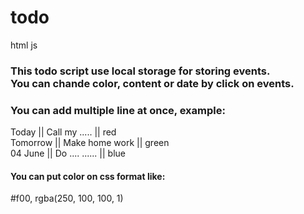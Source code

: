 <h1>todo</h1>
html js 

<h3>This todo script use local storage for storing events. <br />
You can chande color, content or date by click on events.</h3>

<h3>You can add multiple line at once, example:<br /></h3>
Today    ||  Call my .....  || red  <br />
Tomorrow ||  Make home work || green <br />
04 June  ||  Do .... ...... || blue  <br />

<h4>You can put color on css format like:</h4> #f00, rgba(250, 100, 100, 1)
 
 
 



